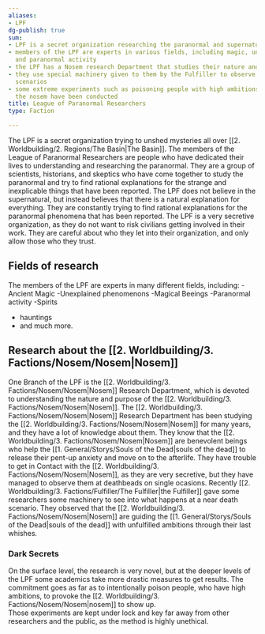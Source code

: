 ```yaml
---
aliases:
- LPF
dg-publish: true
sum:
- LPF is a secret organization researching the paranormal and supernatural
- members of the LPF are experts in various fields, including magic, unexplained phenomena
  and paranormal activity
- the LPF has a Nosem research Department that studies their nature and purpose
- they use special machinery given to them by the Fulfiller to observe at near death
  scenarios
- some extreme experiments such as poisoning people with high ambitions to provoke
  the nosem have been conducted
title: League of Paranormal Researchers
type: Faction

---
```






The LPF is a secret organization trying to unshed mysteries all over [[2. Worldbuilding/2. Regions/The Basin\|The Basin]].
The members of the League of Paranormal Researchers are people who have dedicated their lives to understanding and researching the paranormal. They are a group of scientists, historians, and skeptics who have come together to study the paranormal and try to find rational explanations for the strange and inexplicable things that have been reported.
The LPF does not believe in the supernatural, but instead believes that there is a natural explanation for everything. They are constantly trying to find rational explanations for the paranormal phenomena that has been reported.
The LPF is a very secretive organization, as they do not want to risk civilians getting involved in their work. They are careful about who they let into their organization, and only allow those who they trust.


## Fields of research

The members of the LPF are experts in many different fields, including:
-Ancient Magic
-Unexplained phenomenons
-Magical Beeings
-Paranormal activity
-Spirits

- hauntings
- and much more.

## Research about the [[2. Worldbuilding/3. Factions/Nosem/Nosem\|Nosem]]

One Branch of the LPF is the [[2. Worldbuilding/3. Factions/Nosem/Nosem\|Nosem]] Research Department, which is devoted to understanding the nature and purpose of the [[2. Worldbuilding/3. Factions/Nosem/Nosem\|Nosem]].
The [[2. Worldbuilding/3. Factions/Nosem/Nosem\|Nosem]] Research Department has been studying the [[2. Worldbuilding/3. Factions/Nosem/Nosem\|Nosem]] for many years, and they have a lot of knowledge about them. They know that the [[2. Worldbuilding/3. Factions/Nosem/Nosem\|Nosem]] are benevolent beings who help the [[1. General/Storys/Souls of the Dead\|souls of the dead]] to release their pent-up anxiety and move on to the afterlife.
They have trouble to get in Contact with the [[2. Worldbuilding/3. Factions/Nosem/Nosem\|Nosem]], as they are very secretive, but they have managed to observe them at deathbeads on single ocasions.
Recently [[2. Worldbuilding/3. Factions/Fulfiller/The Fulfiller\|the Fulfiller]] gave some researchers some machinery to see into what happens at a near death scenario.
They observed that the [[2. Worldbuilding/3. Factions/Nosem/Nosem\|Nosem]] are guiding the [[1. General/Storys/Souls of the Dead\|souls of the dead]] with unfulfilled ambitions through their last whishes.

### Dark Secrets

On the surface level, the research is very novel, but at the deeper levels of the LPF some academics take more drastic measures to get results.
The commitment goes as far as to intentionally poison people, who have high ambitions, to provoke the [[2. Worldbuilding/3. Factions/Nosem/Nosem\|nosem]] to show up.  
Those experiments are kept under lock and key far away from other researchers and the public, as the method is highly unethical. 
